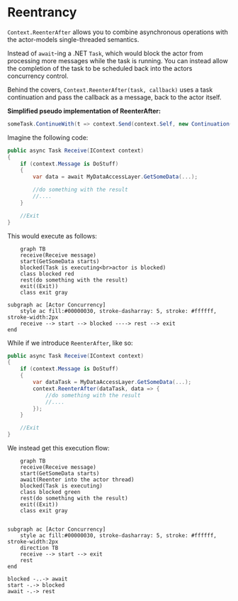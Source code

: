 # Reentrancy

`Context.ReenterAfter` allows you to combine asynchronous operations with the actor-models single-threaded semantics.

Instead of `await`-ing a .NET `Task`, which would block the actor from processing more messages while the task is running.
You can instead allow the completion of the task to be scheduled back into the actors concurrency control.

Behind the covers, `Context.ReenterAfter(task, callback)` uses a task continuation and pass the callback as a message, back to the actor itself.

**Simplified pseudo implementation of ReenterAfter:**

```csharp
someTask.ContinueWith(t => context.Send(context.Self, new Continuation(callback, someTask)))
```

Imagine the following code:

```csharp
public async Task Receive(IContext context)
{
    if (context.Message is DoStuff)
    {
        var data = await MyDataAccessLayer.GetSomeData(...);

        //do something with the result
        //....
    }

    //Exit
}

```

This would execute as follows:

```mermaid
    graph TB
    receive(Receive message)
    start(GetSomeData starts)
    blocked(Task is executing<br>actor is blocked)
    class blocked red
    rest(do something with the result)
    exit((Exit))
    class exit gray

subgraph ac [Actor Concurrency]
    style ac fill:#00000030, stroke-dasharray: 5, stroke: #ffffff, stroke-width:2px
    receive --> start --> blocked ----> rest --> exit
end

```

While if we introduce `ReenterAfter`, like so:

```csharp
public async Task Receive(IContext context)
{
    if (context.Message is DoStuff)
    {
        var dataTask = MyDataAccessLayer.GetSomeData(...);
        context.ReenterAfter(dataTask, data => {
            //do something with the result
            //....
        });
    }

    //Exit
}

```

We instead get this execution flow:

```mermaid
    graph TB
    receive(Receive message)
    start(GetSomeData starts)
    await(Reenter into the actor thread)
    blocked(Task is executing)
    class blocked green
    rest(do something with the result)
    exit((Exit))
    class exit gray


subgraph ac [Actor Concurrency]
    style ac fill:#00000030, stroke-dasharray: 5, stroke: #ffffff, stroke-width:2px
    direction TB
    receive --> start --> exit
    rest
end

blocked -..-> await
start -.-> blocked
await -.-> rest


```
